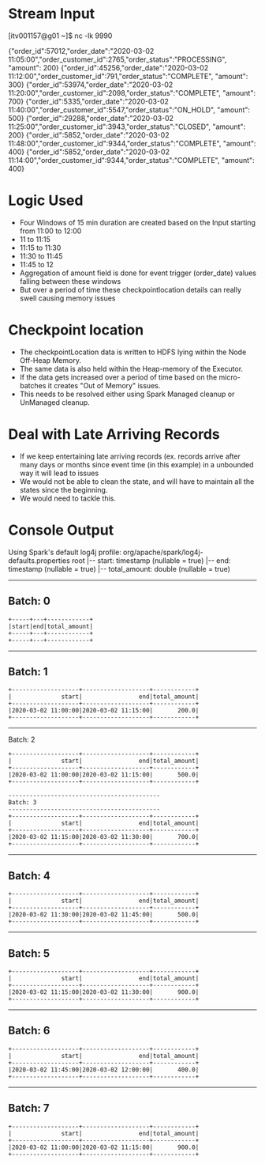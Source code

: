 
Stream Input
=============

[itv001157@g01 ~]$ nc -lk 9990

{"order_id":57012,"order_date":"2020-03-02 11:05:00","order_customer_id":2765,"order_status":"PROCESSING", "amount": 200}
{"order_id":45256,"order_date":"2020-03-02 11:12:00","order_customer_id":791,"order_status":"COMPLETE", "amount": 300}
{"order_id":53974,"order_date":"2020-03-02 11:20:00","order_customer_id":2098,"order_status":"COMPLETE", "amount": 700}
{"order_id":5335,"order_date":"2020-03-02 11:40:00","order_customer_id":5547,"order_status":"ON_HOLD", "amount": 500}
{"order_id":29288,"order_date":"2020-03-02 11:25:00","order_customer_id":3943,"order_status":"CLOSED", "amount": 200}
{"order_id":5852,"order_date":"2020-03-02 11:48:00","order_customer_id":9344,"order_status":"COMPLETE", "amount": 400}
{"order_id":5852,"order_date":"2020-03-02 11:14:00","order_customer_id":9344,"order_status":"COMPLETE", "amount": 400}


Logic Used
==============
- Four Windows of 15 min duration are created based on the Input starting from 11:00 to 12:00
- 11 to 11:15
- 11:15 to 11:30
- 11:30 to 11:45
- 11:45 to 12
- Aggregation of amount field is done for event trigger (order_date) values falling between these windows
- But over a period of time these checkpointlocation details can really swell causing memory issues

Checkpoint location
====================
- The checkpointLocation data is written to HDFS lying within the Node Off-Heap Memory.
- The same data is also held within the Heap-memory of the Executor.
- If the data gets increased over a period of time based on the micro-batches it creates "Out of Memory" issues.
- This needs to be resolved either using Spark Managed cleanup or UnManaged cleanup.

Deal with Late Arriving Records
================================
- If we keep entertaining late arriving records (ex. records arrive after many days or months since event time (in this example) in a unbounded way it will lead to issues
- We would not be able to clean the state, and will have to maintain all the states since the beginning.
- We would need to tackle this.

Console Output
==============
Using Spark's default log4j profile: org/apache/spark/log4j-defaults.properties
root
 |-- start: timestamp (nullable = true)
 |-- end: timestamp (nullable = true)
 |-- total_amount: double (nullable = true)

-------------------------------------------
Batch: 0
-------------------------------------------
```
+-----+---+------------+
|start|end|total_amount|
+-----+---+------------+
+-----+---+------------+
```
-------------------------------------------
Batch: 1
-------------------------------------------
```
+-------------------+-------------------+------------+
|              start|                end|total_amount|
+-------------------+-------------------+------------+
|2020-03-02 11:00:00|2020-03-02 11:15:00|       200.0|
+-------------------+-------------------+------------+
```
-------------------------------------------
Batch: 2

```
+-------------------+-------------------+------------+
|              start|                end|total_amount|
+-------------------+-------------------+------------+
|2020-03-02 11:00:00|2020-03-02 11:15:00|       500.0|
+-------------------+-------------------+------------+

-------------------------------------------
Batch: 3
-------------------------------------------
+-------------------+-------------------+------------+
|              start|                end|total_amount|
+-------------------+-------------------+------------+
|2020-03-02 11:15:00|2020-03-02 11:30:00|       700.0|
+-------------------+-------------------+------------+
```
-------------------------------------------
Batch: 4
-------------------------------------------
```
+-------------------+-------------------+------------+
|              start|                end|total_amount|
+-------------------+-------------------+------------+
|2020-03-02 11:30:00|2020-03-02 11:45:00|       500.0|
+-------------------+-------------------+------------+
```
-------------------------------------------
Batch: 5
-------------------------------------------
```
+-------------------+-------------------+------------+
|              start|                end|total_amount|
+-------------------+-------------------+------------+
|2020-03-02 11:15:00|2020-03-02 11:30:00|       900.0|
+-------------------+-------------------+------------+
```
-------------------------------------------
Batch: 6
-------------------------------------------
```
+-------------------+-------------------+------------+
|              start|                end|total_amount|
+-------------------+-------------------+------------+
|2020-03-02 11:45:00|2020-03-02 12:00:00|       400.0|
+-------------------+-------------------+------------+
```
-------------------------------------------
Batch: 7
-------------------------------------------
```
+-------------------+-------------------+------------+
|              start|                end|total_amount|
+-------------------+-------------------+------------+
|2020-03-02 11:00:00|2020-03-02 11:15:00|       900.0|
+-------------------+-------------------+------------+
```
